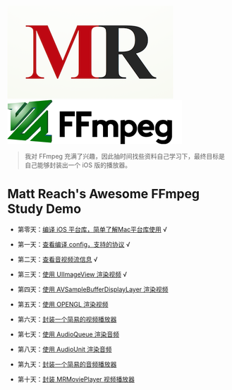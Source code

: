 
![](md/imgs/MR-16-9.png)[![](md/imgs/ffmpeg.png)](http://ffmpeg.org/) 


> 我对 FFmpeg 充满了兴趣，因此抽时间找些资料自己学习下，最终目标是自己能够封装出一个 iOS 版的播放器。

# Matt Reach's Awesome FFmpeg Study Demo


- 第零天：[编译 iOS 平台库，简单了解Mac平台库使用](md/000.md) √

- 第一天：[查看编译 config，支持的协议](md/001.md) √

- 第二天：[查看音视频流信息](md/002.md) √

- 第三天：[使用 UIImageView 渲染视频](md/003.md) √

- 第四天：[使用 AVSampleBufferDisplayLayer 渲染视频](md/004.md)

- 第五天：[使用 OPENGL 渲染视频](md/005.md)

- 第六天：[封装一个简易的视频播放器](md/006.md)

- 第七天：[使用 AudioQueue 渲染音频](md/007.md)

- 第八天：[使用 AudioUnit 渲染音频](md/008.md)

- 第九天：[封装一个简易的音频播放器](md/009.md)

- 第十天：[封装 MRMoviePlayer 视频播放器](md/010.md)
